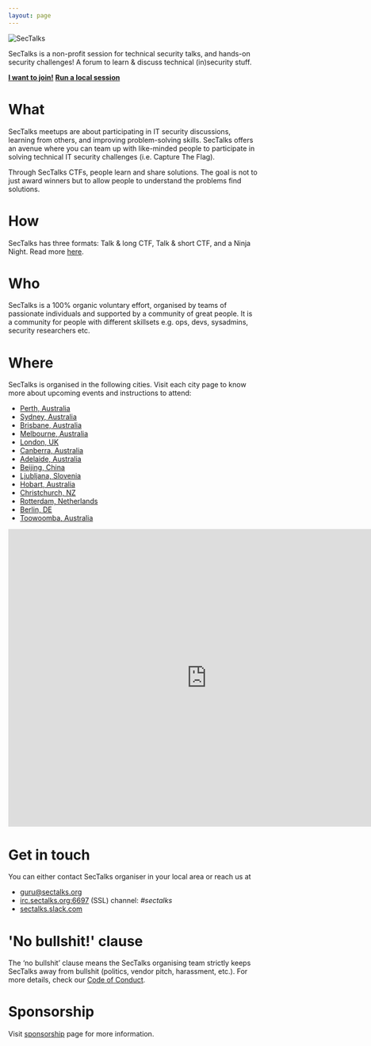 ```yaml
---
layout: page
---
```


<img src="{{ site.baseurl }}/images/logo.png" alt="SecTalks" class="img-responsive">

SecTalks is a non-profit session for technical security talks,
and hands-on security challenges! A forum to learn & discuss technical
(in)security stuff.

<div class="mt3 center">
  <a href="#where" class="button button-blue button-big"><strong>I want to join!</strong></a>
  <a href="{{ site.baseurl }}/yourcity/" class="button button-blue button-big"><strong>Run a local session</strong></a>
</div>

# What
SecTalks meetups are about participating in IT security discussions, learning from others, and improving problem-solving skills.
SecTalks offers an avenue where you can team up with like-minded people to participate in solving technical IT security challenges (i.e. Capture The Flag).

Through SecTalks CTFs, people learn and share solutions. The goal is not to just award winners but to allow people to understand the problems find solutions.

# How

SecTalks has three formats: Talk & long CTF, Talk &
short CTF, and a Ninja Night. Read more [here](./formats).

# Who

SecTalks is a 100% organic voluntary effort, organised by teams of passionate individuals and supported by
a community of great people. It is a community for people with different skillsets e.g. ops, devs, sysadmins, security researchers etc.

# Where

SecTalks is organised in the following cities. Visit each city page to know more about upcoming events
 and instructions to attend:

* [Perth, Australia](./perth)
* [Sydney, Australia](./sydney)
* [Brisbane, Australia](./brisbane)
* [Melbourne, Australia](./melbourne)
* [London, UK](./london)
* [Canberra, Australia](./canberra)
* [Adelaide, Australia](./adelaide)
* [Beijing, China](./beijing)
* [Ljubljana, Slovenia](./ljubljana)
* [Hobart, Australia](./hobart)
* [Christchurch, NZ](./christchurch)
* [Rotterdam, Netherlands](./holland)
* [Berlin, DE](./berlin)
* [Toowoomba, Australia](./toowoomba)

<iframe src="https://calendar.google.com/calendar/b/3/embed?showTitle=0&amp;showPrint=0&amp;height=600&amp;wkst=1&amp;bgcolor=%23FFFFFF&amp;src=dgchlqmn2t1tet4f5ruen9aluc5kol6m%40import.calendar.google.com&amp;color=%23875509&amp;src=fg4vksenaicq4u0ahdvvdctgi2ia38se%40import.calendar.google.com&amp;color=%23853104&amp;src=sreu0pkcbmmke7n8e8brcnnkb3o7h270%40import.calendar.google.com&amp;color=%238D6F47&amp;src=eplfjlojae0iidllf8qrgeobrvrce37j%40import.calendar.google.com&amp;color=%23711616&amp;src=olbnbvi1sng0rj1fv3m9aa9fj73peerk%40import.calendar.google.com&amp;color=%2323164E&amp;src=u7t5cens62v3udgch3rbpbahq4728p4c%40import.calendar.google.com&amp;color=%23AB8B00&amp;src=o4a9aekk7b772par5prup589tk7agqe2%40import.calendar.google.com&amp;color=%232952A3&amp;src=jte0pphqpogfrsj604uagrm8g082sco0%40import.calendar.google.com&amp;color=%2323164E&amp;src=heglqomaov6j562l4d0v7qu60i1hin7e%40import.calendar.google.com&amp;color=%23711616&amp;src=1mqk6rq9t3pcfigd4dvlkknesbsfl0jf%40import.calendar.google.com&amp;color=%2342104A&amp;src=8oagd591b8omrbrafaijf46p58q0gaqg%40import.calendar.google.com&amp;color=%23853104&amp;src=51df83vq5f18ovo26s9etgtmk5inb5em%40import.calendar.google.com&amp;color=%238D6F47&amp;src=lkm3ugg1q0t20epm70dbh7mfij8t8urf%40import.calendar.google.com&amp;color=%232F6309&amp;ctz=Australia%2FSydney" style="border-width:0" width="800" height="600" frameborder="0" scrolling="no"></iframe>

# Get in touch
You can either contact SecTalks organiser in your local area or
reach us at

* [guru@sectalks.org](mailto:guru@sectalks.org)
* [irc.sectalks.org:6697](https://kiwiirc.com/client/irc.sectalks.org:+6697/sectalks) (SSL) channel: *#sectalks*
* [sectalks.slack.com](https://sectalks.slack.com)

# 'No bullshit!' clause
The ‘no bullshit’ clause means the SecTalks organising team strictly keeps
SecTalks away from bullshit (politics, vendor pitch, harassment, etc.).
For more details, check our [Code of Conduct](./coc).

# Sponsorship
Visit [sponsorship](./sponsor) page for more information.
